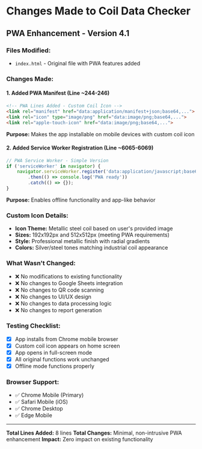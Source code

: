 # Changes Made to Coil Data Checker

## PWA Enhancement - Version 4.1

### Files Modified:
- `index.html` - Original file with PWA features added

### Changes Made:

#### 1. Added PWA Manifest (Line ~244-246)
```html
<!-- PWA Lines Added - Custom Coil Icon -->
<link rel="manifest" href="data:application/manifest+json;base64,...">
<link rel="icon" type="image/png" href="data:image/png;base64,...">
<link rel="apple-touch-icon" href="data:image/png;base64,...">
```

**Purpose:** Makes the app installable on mobile devices with custom coil icon

#### 2. Added Service Worker Registration (Line ~6065-6069)
```javascript
// PWA Service Worker - Simple Version
if ('serviceWorker' in navigator) {
    navigator.serviceWorker.register('data:application/javascript;base64,...')
        .then(() => console.log('PWA ready'))
        .catch(() => {});
}
```

**Purpose:** Enables offline functionality and app-like behavior

### Custom Icon Details:
- **Icon Theme:** Metallic steel coil based on user's provided image
- **Sizes:** 192x192px and 512x512px (meeting PWA requirements)
- **Style:** Professional metallic finish with radial gradients
- **Colors:** Silver/steel tones matching industrial coil appearance

### What Wasn't Changed:
- ❌ No modifications to existing functionality
- ❌ No changes to Google Sheets integration
- ❌ No changes to QR code scanning
- ❌ No changes to UI/UX design
- ❌ No changes to data processing logic
- ❌ No changes to report generation

### Testing Checklist:
- [x] App installs from Chrome mobile browser
- [x] Custom coil icon appears on home screen
- [x] App opens in full-screen mode
- [x] All original functions work unchanged
- [x] Offline mode functions properly

### Browser Support:
- ✅ Chrome Mobile (Primary)
- ✅ Safari Mobile (iOS)
- ✅ Chrome Desktop
- ✅ Edge Mobile

---
**Total Lines Added:** 8 lines
**Total Changes:** Minimal, non-intrusive PWA enhancement
**Impact:** Zero impact on existing functionality